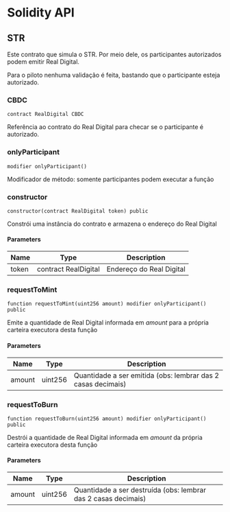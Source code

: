 # Solidity API

## STR

Este contrato que simula o STR. Por meio dele, os participantes autorizados podem emitir Real Digital.

Para o piloto nenhuma validação é feita, bastando que o participante esteja autorizado.

### CBDC

```solidity
contract RealDigital CBDC
```

Referência ao contrato do Real Digital para checar se o participante é autorizado.

### onlyParticipant

```solidity
modifier onlyParticipant()
```

Modificador de método: somente participantes podem executar a função

### constructor

```solidity
constructor(contract RealDigital token) public
```

Constrói uma instância do contrato e armazena o endereço do Real Digital

#### Parameters

| Name | Type | Description |
| ---- | ---- | ----------- |
| token | contract RealDigital | Endereço do Real Digital |

### requestToMint

```solidity
function requestToMint(uint256 amount) modifier onlyParticipant() public
```

Emite a quantidade de Real Digital informada em _amount_ para a própria carteira executora desta função

#### Parameters

| Name | Type | Description |
| ---- | ---- | ----------- |
| amount | uint256 | Quantidade a ser emitida (obs: lembrar das 2 casas decimais) |

### requestToBurn

```solidity
function requestToBurn(uint256 amount) modifier onlyParticipant() public
```

Destrói a quantidade de Real Digital informada em _amount_ da própria carteira executora desta função

#### Parameters

| Name | Type | Description |
| ---- | ---- | ----------- |
| amount | uint256 | Quantidade a ser destruída (obs: lembrar das 2 casas decimais) |

